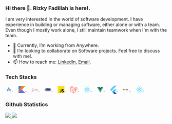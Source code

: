 ### Hi there 👋. **Rizky Fadillah** is here!.

I am very interested in the world of software development. I have experience in building or managing software, either alone or with a team. Even though I mostly work alone, I still maintain teamwork when I'm with the team.
- 🔭 Currently, I’m working from Anywhere.
- 👯 I’m looking to collaborate on Software projects. Feel free to discuss with me!.
- 📫 How to reach me: [LinkedIn](https://linkedin.com/in/fadillahrizki), [Email](https://mailto:officialfadillahrizki@gmail.com).

### Tech Stacks ###
<a href="https://developer.android.com/studio">
  <img align="center" alt="Android Studio" title="Android Studio" width="21px" src="https://github.com/fadillahrizki/fadillahrizki/blob/main/android-studio.png" />
</a>
&nbsp;
&nbsp;
<a href="https://kotlinlang.org/">
  <img align="center" alt="Kotlin" title="Kotlin" width="21px" src="https://raw.githubusercontent.com/fadillahrizki/fadillahrizki/main/kotlin.svg" />
</a>
&nbsp;
&nbsp;
<a href="https://www.java.com/en/">
  <img align="center" alt="Java" title="Java" width="21px" src="https://raw.githubusercontent.com/fadillahrizki/fadillahrizki/main/java.png" />
</a>
&nbsp;
&nbsp;
<a href="https://www.php.net/">
  <img align="center" alt="PHP" title="PHP" width="21px" src="https://raw.githubusercontent.com/fadillahrizki/fadillahrizki/main/php.png" />
</a>
&nbsp;
&nbsp;
<a href="https://www.javascript.com/">
  <img align="center" alt="Javascript" title="Javascript" width="21px" src="https://raw.githubusercontent.com/fadillahrizki/fadillahrizki/main/js.png" />
</a>
&nbsp;
&nbsp;
<a href="https://laravel.com/">
  <img align="center" alt="Laravel" title="Laravel" width="21px" src="https://raw.githubusercontent.com/fadillahrizki/fadillahrizki/main/laravel.png" />
</a>
&nbsp;
&nbsp;
<a href="https://react.dev/">
  <img align="center" alt="React" title="React" width="21px" src="https://raw.githubusercontent.com/fadillahrizki/fadillahrizki/main/react.svg" />
</a>
&nbsp;
&nbsp;
<a href="https://vuejs.org/">
  <img align="center" alt="Vue" title="Vue" width="21px" src="https://raw.githubusercontent.com/fadillahrizki/fadillahrizki/main/vue.svg" />
</a>
&nbsp;
&nbsp;
<a href="https://flutter.dev/">
  <img align="center" alt="Flutter" title="Flutter" width="21px" src="https://raw.githubusercontent.com/fadillahrizki/fadillahrizki/main/flutter.svg" />
</a>
&nbsp;
&nbsp;
<a href="https://nodejs.org/">
  <img align="center" alt="Node JS" title="Node JS" width="21px" src="https://raw.githubusercontent.com/fadillahrizki/fadillahrizki/main/node-js.png" />
</a>
&nbsp;
&nbsp;
<a href="https://reactnative.dev/">
  <img align="center" alt="React Native" title="React Native" width="21px" src="https://raw.githubusercontent.com/fadillahrizki/fadillahrizki/main/react.svg" />
</a>
&nbsp;
&nbsp;

### Github Statistics ###
<p align="left">
<a href="https://github.com/fadillahrizki">
  <img height="180em" src="https://github-readme-stats-eight-theta.vercel.app/api?username=fadillahrizki&show_icons=true&theme=algolia&include_all_commits=true&count_private=true"/>
  <img height="180em" src="https://github-readme-stats-eight-theta.vercel.app/api/top-langs/?username=fadillahrizki&layout=compact&langs_count=8&theme=algolia"/>
</a>
</p>
